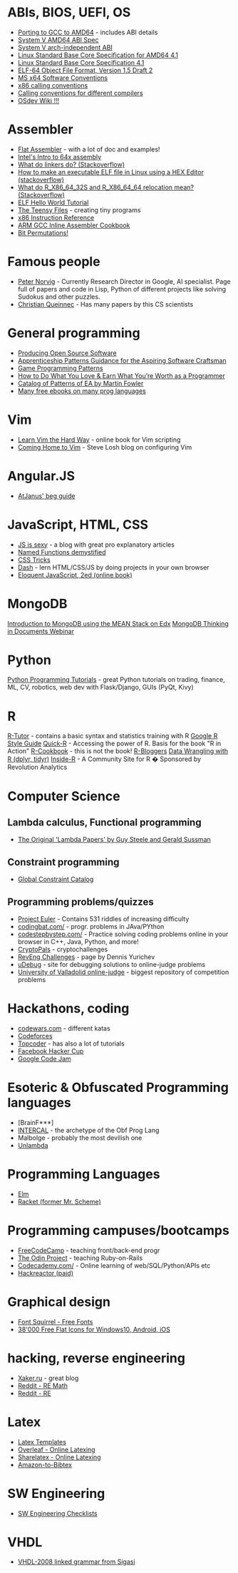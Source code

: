 # ABIs, BIOS, UEFI, OS
* [Porting to GCC to AMD64](http://www.ucw.cz/~hubicka/papers/amd64/amd64.html) - includes ABI details
* [System V AMD64 ABI Spec](http://refspecs.linuxbase.org/elf/x86_64-abi-0.98.pdf)
* [System V arch-independent ABI](http://www.sco.com/developers/devspecs/gabi41.pdf)
* [Linux Standard Base Core Specification for AMD64 4.1](http://refspecs.linuxfoundation.org/LSB_4.1.0/LSB-Core-AMD64/LSB-Core-AMD64/book1.html)
* [Linux Standard Base Core Specification 4.1](http://refspecs.linuxfoundation.org/LSB_4.1.0/LSB-Core-generic/LSB-Core-generic/book1.html)
* [ELF-64 Object File Format, Version 1.5 Draft 2](http://ftp.openwatcom.org/devel/docs/elf-64-gen.pdf)
* [MS x64 Software Conventions](https://msdn.microsoft.com/en-us/library/7kcdt6fy.aspx)
* [x86 calling conventions](https://en.wikipedia.org/wiki/X86_calling_conventions)
* [Calling conventions for different compilers](http://www.angelcode.com/dev/callconv/callconv.html)
* [OSdev Wiki !!!](http://wiki.osdev.org/Main_Page)

# Assembler
* [Flat Assembler](http://flatassembler.net/) - with a lot of doc and examples!
* [Intel's Intro to 64x assembly](https://software.intel.com/sites/default/files/m/d/4/1/d/8/Introduction_to_x64_Assembly.pdf)
* [What do linkers do? (Stackoverflow)](http://stackoverflow.com/questions/3322911/what-do-linkers-do/33690144#33690144)
* [How to make an executable ELF file in Linux using a HEX Editor (stackoverflow)](http://stackoverflow.com/questions/26294034/how-to-make-an-executable-elf-file-in-linux-using-a-hex-editor/30648229#30648229)
* [What do R_X86_64_32S and R_X86_64_64 relocation mean? (Stackoverflow)](http://stackoverflow.com/questions/6093547/what-do-r-x86-64-32s-and-r-x86-64-64-relocation-mean/33289761#33289761)
* [ELF Hello World Tutorial](http://www.cirosantilli.com/elf-hello-world/)
* [The Teensy Files](http://www.muppetlabs.com/~breadbox/software/tiny/) - creating tiny programs
* [x86 Instruction Reference](http://ref.x86asm.net/index.html)
* [ARM GCC Inline Assembler Cookbook](http://www.ethernut.de/en/documents/arm-inline-asm.html)
* [Bit Permutations!](http://programming.sirrida.de/bit_perm.html)


# Famous people
* [Peter Norvig](http://norvig.com/) - Currently Research Director in Google, AI specialist. Page full of papers and code in Lisp, Python of different projects like solving Sudokus and other puzzles.
* [Christian Queinnec](https://pages.lip6.fr/Christian.Queinnec/PDF/) - Has many papers by this CS scientists

# General programming
* [Producing Open Source Software](http://producingoss.com/en/index.html)
* [Apprenticeship Patterns Guidance for the Aspiring Software Craftsman](http://chimera.labs.oreilly.com/books/1234000001813/index.html)
* [Game Programming Patterns](http://gameprogrammingpatterns.com/)
* [How to Do What You Love & Earn What You’re Worth as a Programmer](https://leanpub.com/dowhatyoulove/read#leanpub-auto-the-single-most-important-thing-you-must-do-to-improve-your-programming-career)
* [Catalog of Patterns of EA by Martin Fowler](http://martinfowler.com/eaaCatalog/index.html)
* [Many free ebooks on many prog languages](https://github.com/vhf/free-programming-books/blob/master/free-programming-books.md)

# Vim
* [Learn Vim the Hard Way](http://learnvimscriptthehardway.stevelosh.com/) - online book for Vim scripting
* [Coming Home to Vim](http://stevelosh.com/blog/2010/09/coming-home-to-vim) - Steve Losh blog on configuring Vim

# Angular.JS
* [AtJanus' beg guide](http://antjanus.com/blog/web-development-tutorials/front-end-development/comprehensive-beginner-guide-angularjs/)

# JavaScript, HTML, CSS
* [JS is sexy](http://javascriptissexy.com/) - a blog with great pro explanatory articles
* [Named Functions demystified](http://kangax.github.io/nfe/)
* [CSS Tricks](https://css-tricks.com/)
* [Dash](https://dash.generalassemb.ly/)  - lern HTML/CSS/JS by doing projects in your own browser
* [Eloquent JavaScript, 2ed (online book)](http://eloquentjavascript.net/)

# MongoDB
[Introduction to MongoDB using the MEAN Stack on Edx](https://www.edx.org/course/introduction-mongodb-using-mean-stack-mongodbx-m101x#!)
[MongoDB Thinking in Documents Webinar](https://www.mongodb.com/presentations/webinar-back-to-basics-thinking-in-documents?p=55f080b16d6f6e7e15030000&utm_campaign=T6_V2_DEV_AM_E5_Schema%20Design%20-%20A&utm_medium=email&utm_source=Eloqua)

# Python
[Python Programming Tutorials](https://pythonprogramming.net/) - great Python tutorials on trading, finance, ML, CV, robotics, web dev with Flask/Django, GUIs (PyQt, Kivy)

# R
[R-Tutor](http://www.r-tutor.com/) - contains a basic syntax and statistics training with R
[Google R Style Guide](https://google.github.io/styleguide/Rguide.xml)
[Quick-R](http://www.statmethods.net/) - Accessing the power of R. Basis for the book "R in Action"
[R-Cookbook](http://www.cookbook-r.com/) - this is not the book!
[R-Bloggers](http://www.r-bloggers.com/)
[Data Wrangling with R (dplyr, tidyr)](https://dl.dropboxusercontent.com/u/5896466/wrangling-webinar.pdf)
[Inside-R](http://www.inside-r.org/) - A Community Site for R � Sponsored by Revolution Analytics

# Computer Science
## Lambda calculus, Functional programming
* [The Original 'Lambda Papers' by Guy Steele and Gerald Sussman](http://library.readscheme.org/page1.html)

## Constraint programming
* [Global Constraint Catalog](http://sofdem.github.io/gccat/)

## Programming problems/quizzes
* [Project Euler](https://projecteuler.net) - Contains 531 riddles of increasing difficulty
* [codingbat.com/](http://codingbat.com/) - progr. problems in JAva/PYthon
* [codestepbystep.com/](http://www.codestepbystep.com/) - Practice solving coding problems online in your browser in C++, Java, Python, and more!
* [CryptoPals](http://cryptopals.com/) - cryptochallenges
* [RevEng Challenges](https://challenges.re) - page by Dennis Yurichev
* [uDebug](http://www.udebug.com) - site for debugging solutions to online-judge problems
* [University of Valladolid online-judge](https://uva.onlinejudge.org/) - biggest repository of competition problems

# Hackathons, coding
* [codewars.com](https://codewars.com) - different katas
* [Codeforces](http://codeforces.com/)
* [Topcoder](https://www.topcoder.com/) - has also a lot of tutorials
* [Facebook Hacker Cup](https://www.facebook.com/hackercup)
* [Google Code Jam](https://code.google.com/codejam/)

# Esoteric & Obfuscated Programming languages
* [BrainF***]
* [INTERCAL](http://www.catb.org/~esr/intercal/ick.htm) - the archetype of the Obf Prog Lang
* Malbolge - probably the most devilish one
* [Unlambda](http://www.madore.org/~david/programs/unlambda/)

# Programming Languages
* [Elm](http://elm-lang.org/)
* [Racket (former Mr. Scheme)](http://racket-lang.org/)

# Programming campuses/bootcamps
* [FreeCodeCamp](www.freecodecamp.com) - teaching front/back-end progr
* [The Odin Project](www.theodinproject.com) - teaching Ruby-on-Rails
* [Codecademy.com/](https://www.codecademy.com/) - Online learning of web/SQL/Python/APIs etc
* [Hackreactor (paid)](http://www.hackreactor.com/)

# Graphical design
* [Font Squirrel - Free Fonts](https://www.fontsquirrel.com/)
* [38'000 Free Flat Icons for Windows10, Android, iOS](https://icons8.com/)

# hacking, reverse engineering
* [Xaker.ru](https://xakep.ru/) - great blog
* [Reddit - RE Math](https://www.reddit.com/r/REMath/)
* [Reddit - RE](https://www.reddit.com/r/ReverseEngineering/)

# Latex
* [Latex Templates](https://www.latextemplates.com)
* [Overleaf - Online Latexing](https://www.overleaf.com)
* [Sharelatex - Online Latexing](https://www.sharelatex.com)
* [Amazon-to-Bibtex](http://lead.to/amazon/en)

# SW Engineering
* [SW Engineering Checklists](http://www.rspa.com/spi/chklst.html)

# VHDL
* [VHDL-2008 linked grammar from Sigasi](http://insights.sigasi.com/tech/vhdl2008.ebnf.html)
